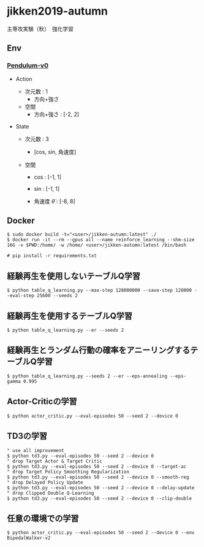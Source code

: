 # jikken2019-autumn
主専攻実験（秋）　強化学習

## Env
### [Pendulum-v0](https://github.com/openai/gym/blob/master/gym/envs/classic_control/pendulum.py#L7)

- Action

  - 次元数 : 1
    - 方向+強さ
  - 空間
    - 方向+強さ : [-2, 2]

- State

  - 次元数 : 3

    - [cos, sin, 角速度]

  - 空間

    - cos : [-1, 1]

    - sin : [-1, 1]

    - 角速度 $\dot{\theta}$ : [-8, 8]


## Docker
```
$ sudo docker build -t="<user>/jikken-autumn:latest" ./
$ docker run -it --rm --gpus all --name reinforce_learning --shm-size 16G -v $PWD:/home/ -w /home/ <user>/jikken-autumn:latest /bin/bash

# pip install -r requirements.txt
```

## 経験再生を使用しないテーブルQ学習
```shell
$ python table_q_learning.py --max-step 128000000 --save-step 128000 --eval-step 25600 --seeds 2
```

## 経験再生を使用するテーブルQ学習
```shell
$ python table_q_learning.py --er --seeds 2
```
## 経験再生とランダム行動の確率をアニーリングするテーブルQ学習
```shell
$ python table_q_learning.py --seeds 2 --er --eps-annealing --eps-gamma 0.995
```

## Actor-Criticの学習
```
$ python actor_critic.py --eval-episodes 50 --seed 2 --device 0
```

## TD3の学習
```
" use all improvement
$ python td3.py --eval-episodes 50 --seed 2 --device 0
" drop Target Actor & Target Critic
$ python td3.py --eval-episodes 50 --seed 2 --device 0 --target-ac
" drop Target Policy Smoothing Regularization
$ python td3.py --eval-episodes 50 --seed 2 --device 0 --smooth-reg
" drop Delayed Policy Update
$ python td3.py --eval-episodes 50 --seed 2 --device 0 --delay-update
" drop Clipped Double Q-Learning 
$ python td3.py --eval-episodes 50 --seed 2 --device 0 --clip-double
```

## 任意の環境での学習
```shell
$ python actor_critic.py --eval-episodes 50 --seed 2 --device 0 --env BipedalWalker-v2
```